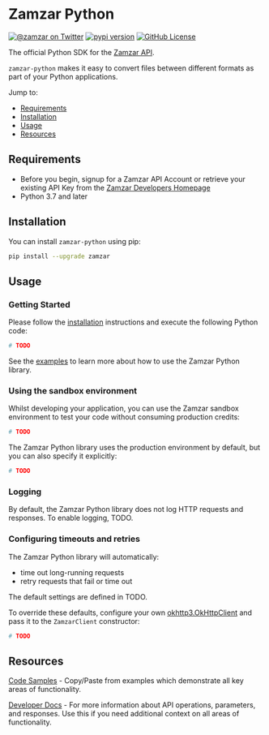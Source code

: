 # Zamzar Python

[![@zamzar on Twitter](https://img.shields.io/badge/twitter-zamzar-blue)](https://twitter.com/zamzar)
[![pypi version](https://img.shields.io/pypi/v/zamzar.svg)](https://pypi.python.org/pypi/zamzar)
[![GitHub License](https://img.shields.io/github/license/zamzar/zamzar-mock)](https://github.com/zamzar/zamzar-mock/blob/main/LICENSE)

The official Python SDK for the [Zamzar API](https://developers.zamzar.com).

`zamzar-python` makes it easy to convert files between different formats as part of your Python applications.

Jump to:

- [Requirements](#requirements)
- [Installation](#installation)
- [Usage](#usage)
- [Resources](#resources)

## Requirements

- Before you begin, signup for a Zamzar API Account or retrieve your existing API Key from
  the [Zamzar Developers Homepage](https://developers.zamzar.com/user)
- Python 3.7 and later

## Installation

You can install `zamzar-python` using pip:

```bash
pip install --upgrade zamzar
```

## Usage

### Getting Started

Please follow the [installation](#installation) instructions and execute the following Python code:

```python
# TODO
```

See the [examples](TODO) to learn more
about how to use the Zamzar Python library.

### Using the sandbox environment

Whilst developing your application, you can use the Zamzar sandbox environment to test your code without consuming
production credits:

```python
# TODO
```

The Zamzar Python library uses the production environment by default, but you can also specify it explicitly:

```python
# TODO
```

### Logging

By default, the Zamzar Python library does not log HTTP requests and responses. To enable logging, TODO.

### Configuring timeouts and retries

The Zamzar Python library will automatically:

* time out long-running requests
* retry requests that fail or time out

The default settings are defined in TODO.

To override these defaults, configure your
own [okhttp3.OkHttpClient](https://square.github.io/okhttp/5.x/okhttp/okhttp3/-ok-http-client/index.html) and pass it to
the `ZamzarClient` constructor:

```python
# TODO
```

## Resources

[Code Samples](TODO) - Copy/Paste from
examples which demonstrate all key areas of functionality.

[Developer Docs](https://developers.zamzar.com/docs) - For more information about API operations, parameters, and
responses. Use this if you need additional context on all areas of functionality.
